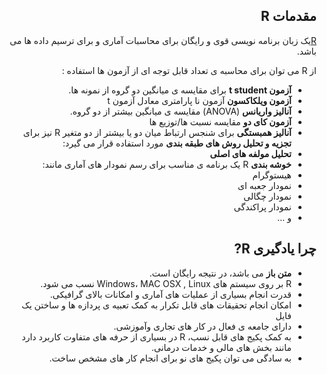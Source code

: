 <div dir="rtl">
 
مقدمات R
---

 
[R](http://www.r-project.org/)یک زبان برنامه نویسی قوی و رایگان برای محاسبات آماری و برای ترسیم داده ها می باشد. 

از R  می توان برای محاسبه ی تعداد قابل توجه ای از آزمون ها استفاده :
   * **آزمون t student** برای مقایسه ی میانگین دو گروه از نمونه ها.
   * **آزمون ویلکاکسون** آزمون نا پارامتری معادل آزمون t
   * **آنالیز واریانس** (ANOVA) مقایسه ی میانگین بیشتر از دو گروه.
   * **آزمون کای دو** مقایسه نسبت ها/توزیع ها
   * **آنالیز همبستگی** برای شنجس ارتباط میان دو یا بیشتر از دو متغیر
 R نیز برای **تجزیه و تحلیل روش های طبقه بندی** مورد استفاده قرار می گیرد:
   * **تحلیل مولفه های اصلی**
   * **خوشه بندی**
 R یک برنامه ی مناسب برای رسم نمودار های آماری مانند:
   * هیستوگرام 
   * نمودار جعبه ای 
   * نمودار چگالی
   * نمودار پراکندگی
   * و ...
   
 چرا یادگیری R?
 ---
   * **متن باز** می باشد، در نتیجه رایگان است.
   * R بر روی سیستم های Windows، MAC OSX , Linux نسب می شود.
   * قدرت انجام بسیاری از عملیات های آماری و امکانات بالای گرافیکی.
   * امکان انجام تحقیقات های قابل تکرار به کمک تعبیه ی پردازه ها و ساختن یک فایل
   * دارای جامعه ی فعال در کار های تجاری وآموزشی.
   * به کمک پکیج های قابل نسب، R در بسیاری از حرفه های متفاوت کاربرد دارد مانند بخش های مالی و خدمات درمانی.
   * به سادگی می توان پکیج های نو برای انجام کار های مشخص ساخت.
</div>
